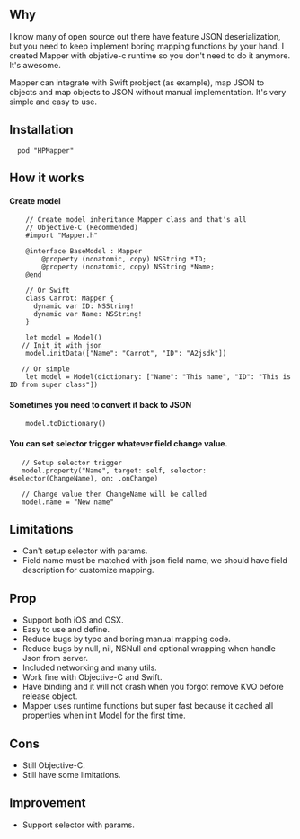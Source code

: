 
## Why
I know many of open source out there have feature JSON deserialization, but you need to keep implement boring mapping functions by your hand. I created Mapper with objetive-c runtime so you don't need to do it anymore. It's awesome.

Mapper can integrate with Swift probject (as example), map JSON to objects and map objects to JSON without manual implementation. It's very simple and easy to use.

## Installation

```
  pod "HPMapper"
```

## How it works

#### Create model

```
    // Create model inheritance Mapper class and that's all
    // Objective-C (Recommended)
    #import "Mapper.h"

    @interface BaseModel : Mapper
        @property (nonatomic, copy) NSString *ID;
        @property (nonatomic, copy) NSString *Name;
    @end

    // Or Swift
    class Carrot: Mapper {  
      dynamic var ID: NSString!
      dynamic var Name: NSString!
    }

    let model = Model()   
   // Init it with json
    model.initData(["Name": "Carrot", "ID": "A2jsdk"])

   // Or simple
    let model = Model(dictionary: ["Name": "This name", "ID": "This is ID from super class"])
```

#### Sometimes you need to convert it back to JSON

```
    model.toDictionary()
```

#### You can set selector trigger whatever field change value.

```
   // Setup selector trigger
   model.property("Name", target: self, selector: #selector(ChangeName), on: .onChange)

   // Change value then ChangeName will be called
   model.name = "New name"
```

## Limitations

- Can't setup selector with params.
- Field name must be matched with json field name, we should have field description for customize mapping.

## Prop
- Support both iOS and OSX.
- Easy to use and define.
- Reduce bugs by typo and boring manual mapping code.
- Reduce bugs by null, nil, NSNull and optional wrapping when handle Json from server.
- Included networking and many utils.
- Work fine with Objective-C and Swift.
- Have binding and it will not crash when you forgot remove KVO before release object.
- Mapper uses runtime functions but super fast because it cached all properties when init Model for the first time.

## Cons

- Still Objective-C.
- Still have some limitations.

## Improvement

- Support selector with params.
